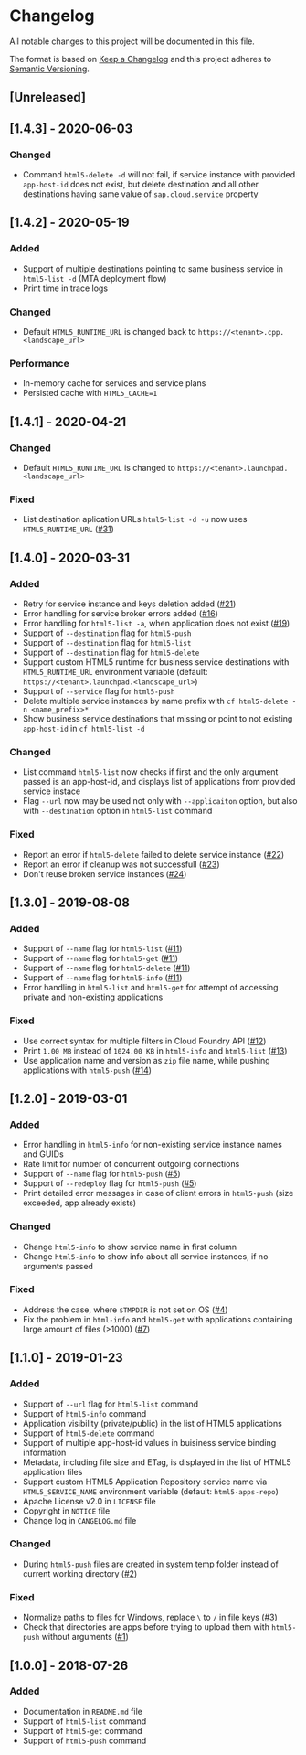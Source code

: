 # Changelog
All notable changes to this project will be documented in this file.

The format is based on [Keep a Changelog](http://keepachangelog.com/en/1.0.0/)
and this project adheres to [Semantic Versioning](http://semver.org/spec/v2.0.0.html).

## [Unreleased]
## [1.4.3] - 2020-06-03
### Changed
- Command `html5-delete -d` will not fail, if service instance with provided `app-host-id`
  does not exist, but delete destination and all other destinations having same value of
  `sap.cloud.service` property

## [1.4.2] - 2020-05-19
### Added
- Support of multiple destinations pointing to same business service in `html5-list -d` (MTA deployment flow)
- Print time in trace logs

### Changed
- Default `HTML5_RUNTIME_URL` is changed back to `https://<tenant>.cpp.<landscape_url>` 

### Performance
- In-memory cache for services and service plans
- Persisted cache with `HTML5_CACHE=1`

## [1.4.1] - 2020-04-21

### Changed
- Default `HTML5_RUNTIME_URL` is changed to `https://<tenant>.launchpad.<landscape_url>` 

### Fixed
- List destination aplication URLs `html5-list -d -u` now uses `HTML5_RUNTIME_URL` ([#31](https://github.com/SAP/cf-html5-apps-repo-cli-plugin/issues/31))

## [1.4.0] - 2020-03-31
### Added
- Retry for service instance and keys deletion added ([#21](https://github.com/SAP/cf-html5-apps-repo-cli-plugin/issues/21))
- Error handling for service broker errors added ([#16](https://github.com/SAP/cf-html5-apps-repo-cli-plugin/issues/16)) 
- Error handling for `html5-list -a`, when application does not exist ([#19](https://github.com/SAP/cf-html5-apps-repo-cli-plugin/issues/19))
- Support of `--destination` flag for `html5-push`
- Support of `--destination` flag for `html5-list`
- Support of `--destination` flag for `html5-delete`
- Support custom HTML5 runtime for business service destinations with `HTML5_RUNTIME_URL` 
  environment variable (default: `https://<tenant>.launchpad.<landscape_url>`)
- Support of `--service` flag for `html5-push`
- Delete multiple service instances by name prefix with `cf html5-delete -n <name_prefix>*`
- Show business service destinations that missing or point to not existing `app-host-id` in `cf html5-list -d`  

### Changed
- List command `html5-list` now checks if first and the only argument passed is an app-host-id,
  and displays list of applications from provided service instace
- Flag `--url` now may be used not only with `--applicaiton` option, but also with `--destination`
  option in `html5-list` command

### Fixed
- Report an error if `html5-delete` failed to delete service instance ([#22](https://github.com/SAP/cf-html5-apps-repo-cli-plugin/issues/22))
- Report an error if cleanup was not successfull ([#23](https://github.com/SAP/cf-html5-apps-repo-cli-plugin/issues/23))
- Don't reuse broken service instances ([#24](https://github.com/SAP/cf-html5-apps-repo-cli-plugin/issues/24))

## [1.3.0] - 2019-08-08
### Added
- Support of `--name` flag for `html5-list` ([#11](https://github.com/SAP/cf-html5-apps-repo-cli-plugin/issues/11))
- Support of `--name` flag for `html5-get` ([#11](https://github.com/SAP/cf-html5-apps-repo-cli-plugin/issues/11))
- Support of `--name` flag for `html5-delete` ([#11](https://github.com/SAP/cf-html5-apps-repo-cli-plugin/issues/11))
- Support of `--name` flag for `html5-info` ([#11](https://github.com/SAP/cf-html5-apps-repo-cli-plugin/issues/11))
- Error handling in `html5-list` and `html5-get` for attempt of accessing private and non-existing applications 

### Fixed
- Use correct syntax for multiple filters in Cloud Foundry API ([#12](https://github.com/SAP/cf-html5-apps-repo-cli-plugin/issues/12))
- Print `1.00 MB` instead of `1024.00 KB` in `html5-info` and `html5-list` ([#13](https://github.com/SAP/cf-html5-apps-repo-cli-plugin/issues/13))
- Use application name and version as `zip` file name, while pushing applications with `html5-push` ([#14](https://github.com/SAP/cf-html5-apps-repo-cli-plugin/issues/13))

## [1.2.0] - 2019-03-01
### Added
- Error handling in `html5-info` for non-existing service instance names and GUIDs
- Rate limit for number of concurrent outgoing connections
- Support of `--name` flag for `html5-push` ([#5](https://github.com/SAP/cf-html5-apps-repo-cli-plugin/issues/5))
- Support of `--redeploy` flag for `html5-push` ([#5](https://github.com/SAP/cf-html5-apps-repo-cli-plugin/issues/5))
- Print detailed error messages in case of client errors in `html5-push` (size exceeded, app already exists)

### Changed
- Change `html5-info` to show service name in first column
- Change `html5-info` to show info about all service instances, if no arguments passed

### Fixed
- Address the case, where `$TMPDIR` is not set on OS ([#4](https://github.com/SAP/cf-html5-apps-repo-cli-plugin/issues/4))
- Fix the problem in `html-info` and `html5-get` with applications containing large amount of files (>1000) ([#7](https://github.com/SAP/cf-html5-apps-repo-cli-plugin/issues/7))

## [1.1.0] - 2019-01-23
### Added
- Support of `--url` flag for `html5-list` command
- Support of `html5-info` command
- Application visibility (private/public) in the list of HTML5 applications
- Support of `html5-delete` command
- Support of multiple app-host-id values in buisiness service binding information
- Metadata, including file size and ETag, is displayed in the list of HTML5 application files
- Support custom HTML5 Application Repository service name via `HTML5_SERVICE_NAME` environment variable (default: `html5-apps-repo`)
- Apache License v2.0 in `LICENSE` file
- Copyright in `NOTICE` file
- Change log in `CANGELOG.md` file

### Changed
- During `html5-push` files are created in system temp folder instead of current working directory ([#2](https://github.com/SAP/cf-html5-apps-repo-cli-plugin/issues/2))

### Fixed
- Normalize paths to files for Windows, replace `\` to `/` in file keys ([#3](https://github.com/SAP/cf-html5-apps-repo-cli-plugin/issues/3))
- Check that directories are apps before trying to upload them with `html5-push` without arguments ([#1](https://github.com/SAP/cf-html5-apps-repo-cli-plugin/issues/1))

## [1.0.0] - 2018-07-26
### Added
- Documentation in `README.md` file
- Support of `html5-list` command
- Support of `html5-get` command
- Support of `html5-push` command

